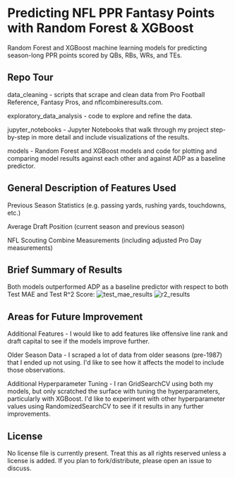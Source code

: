 # Predicting NFL PPR Fantasy Points with Random Forest & XGBoost
Random Forest and XGBoost machine learning models for predicting season-long PPR points scored by QBs, RBs, WRs, and TEs.

## Repo Tour
data_cleaning - scripts that scrape and clean data from Pro Football Reference, Fantasy Pros, and nflcombineresults.com.

exploratory_data_analysis - code to explore and refine the data.

jupyter_notebooks - Jupyter Notebooks that walk through my project step-by-step in more detail and include visualizations of the results.

models - Random Forest and XGBoost models and code for plotting and comparing model results against each other and against ADP as a baseline predictor.

## General Description of Features Used
Previous Season Statistics (e.g. passing yards, rushing yards, touchdowns, etc.)

Average Draft Position (current season and previous season)

NFL Scouting Combine Measurements (including adjusted Pro Day measurements)

## Brief Summary of Results
Both models outperformed ADP as a baseline predictor with respect to both Test MAE and Test R^2 Score:
![test_mae_results](https://github.com/user-attachments/assets/a50e9fe8-9b4e-4d8e-984b-a853cd9ac70a)
![r2_results](https://github.com/user-attachments/assets/e3ce5230-b866-4bb8-bd26-dcb48d633a8c)

## Areas for Future Improvement
Additional Features - I would like to add features like offensive line rank and draft capital to see if the models improve further.

Older Season Data - I scraped a lot of data from older seasons (pre-1987) that I ended up not using. I'd like to see how it affects the model to include those observations.

Additional Hyperparameter Tuning - I ran GridSearchCV using both my models, but only scratched the surface with tuning the hyperparameters, particularly with XGBoost. 
I'd like to experiment with other hyperparameter values using RandomizedSearchCV to see if it results in any further improvements.

## License
No license file is currently present. Treat this as all rights reserved unless a license is added. If you plan to fork/distribute, please open an issue to discuss.

